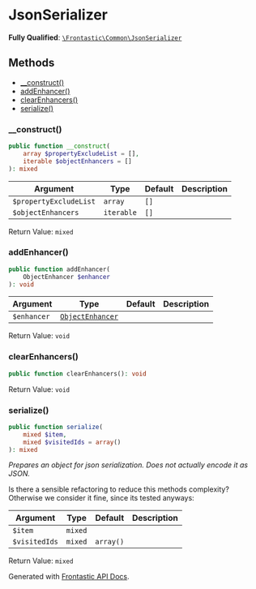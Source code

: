#  JsonSerializer

**Fully Qualified**: [`\Frontastic\Common\JsonSerializer`](../../src/php/JsonSerializer.php)

## Methods

* [__construct()](#__construct)
* [addEnhancer()](#addenhancer)
* [clearEnhancers()](#clearenhancers)
* [serialize()](#serialize)

### __construct()

```php
public function __construct(
    array $propertyExcludeList = [],
    iterable $objectEnhancers = []
): mixed
```

Argument|Type|Default|Description
--------|----|-------|-----------
`$propertyExcludeList`|`array`|`[]`|
`$objectEnhancers`|`iterable`|`[]`|

Return Value: `mixed`

### addEnhancer()

```php
public function addEnhancer(
    ObjectEnhancer $enhancer
): void
```

Argument|Type|Default|Description
--------|----|-------|-----------
`$enhancer`|[`ObjectEnhancer`](JsonSerializer/ObjectEnhancer.md)||

Return Value: `void`

### clearEnhancers()

```php
public function clearEnhancers(): void
```

Return Value: `void`

### serialize()

```php
public function serialize(
    mixed $item,
    mixed $visitedIds = array()
): mixed
```

*Prepares an object for json serialization. Does *not* actually encode it as JSON.*

Is there a sensible refactoring to reduce this methods complexity?
Otherwise we consider it fine, since its tested anyways:

Argument|Type|Default|Description
--------|----|-------|-----------
`$item`|`mixed`||
`$visitedIds`|`mixed`|`array()`|

Return Value: `mixed`

Generated with [Frontastic API Docs](https://github.com/FrontasticGmbH/apidocs).
